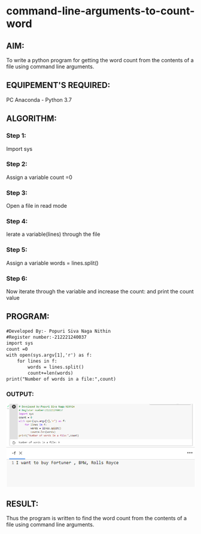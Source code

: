 # command-line-arguments-to-count-word
## AIM:
To write a python program for getting the word count from the contents of a file using command line arguments.
## EQUIPEMENT'S REQUIRED: 
PC
Anaconda - Python 3.7
## ALGORITHM: 
### Step 1:
Import sys

### Step 2: 
Assign a variable count =0
 
### Step 3: 
Open a file in read mode

### Step 4: 
Ierate a variable(lines) through the file

### Step 5: 
Assign a variable words = lines.split()

### Step 6: 
Now iterate through the variable and increase the count: and print the count value

## PROGRAM:
```
#Developed By:- Popuri Siva Naga Nithin
#Register number:-212221240037
import sys
count =0
with open(sys.argv[1],'r') as f:
    for lines in f:
        words = lines.split()
        count+=len(words)
print("Number of words in a file:",count)  
```

### OUTPUT:
![githublogo](command.png)
![githublogo](txt.png)



## RESULT:
Thus the program is written to find the word count from the contents of a file using command line arguments.

